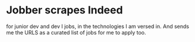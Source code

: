 # Jobber scrapes Indeed

for junior dev and dev I jobs, in the technologies I am versed in. And sends me the URLS as a curated list of jobs for me to apply too. 

